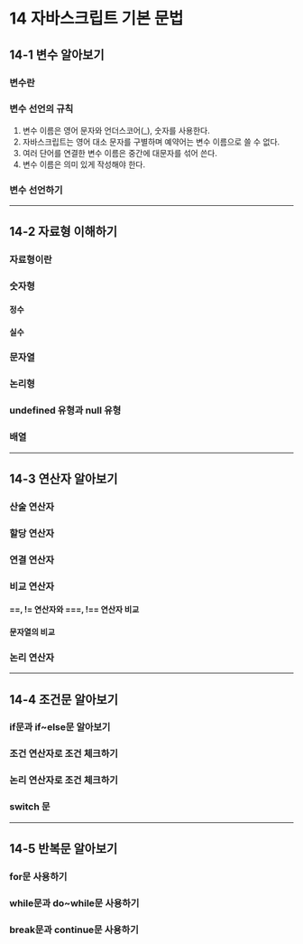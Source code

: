 # 14 자바스크립트 기본 문법
## 14-1 변수 알아보기
### 변수란
### 변수 선언의 규칙
1. 변수 이름은 영어 문자와 언더스코어(_), 숫자를 사용한다.
2. 자바스크립트는 영어 대소 문자를 구별하며 예약어는 변수 이름으로 쓸 수 없다.
3. 여러 단어를 연결한 변수 이름은 중간에 대문자를 섞어 쓴다.
4. 변수 이름은 의미 있게 작성해야 한다.
### 변수 선언하기
---
## 14-2 자료형 이해하기
### 자료형이란 
### 숫자형
#### 정수
#### 실수
### 문자열
### 논리형
### undefined 유형과 null 유형
### 배열
---
## 14-3 연산자 알아보기
### 산술 연산자 
### 할당 연산자
### 연결 연산자
### 비교 연산자
#### ==, != 연산자와 ===, !== 연산자 비교
#### 문자열의 비교
### 논리 연산자
---
## 14-4 조건문 알아보기
### if문과 if~else문 알아보기 
### 조건 연산자로 조건 체크하기
### 논리 연산자로 조건 체크하기
### switch 문
---
## 14-5 반복문 알아보기
### for문 사용하기
### while문과 do~while문 사용하기
### break문과 continue문 사용하기